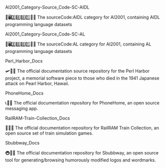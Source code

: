 
AI2001_Category-Source_Code-SC-AIDL

🧠️🖥️2️⃣️0️⃣️0️⃣️1️⃣️💾️📜️ The sourceCode:AIDL category for AI2001, containing AIDL programming language datasets

AI2001_Category-Source_Code-SC-AL

🧠️🖥️2️⃣️0️⃣️0️⃣️1️⃣️💾️📜️ The sourceCode:AL category for AI2001, containing AL programming language datasets

Perl_Harbor_Docs

🛩️🚢️📖️ The official documentation source repository for the Perl Harbor project, a memorial software piece to those who died in the 1941 Japanese attack on Pearl Harbor, Hawaii.

PhoneHome_Docs

📞️💬️📖️ The official documentation repository for PhoneHome, an open source messaging app.

RailRAM-Train-Collection_Docs

🚂️🚃️📖️ The official documentation repository for RailRAM Train Collection, an open source set of train simulation games.

Sbubbway_Docs

🚇️🔡️📖️ The official documentation repository for Sbubbway, an open source tool for generating/browsing humorously modified logos and wordmarks.


